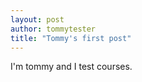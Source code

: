 ```yaml
---
layout: post
author: tommytester
title: "Tommy's first post"
---
```


I'm tommy and I test courses.
